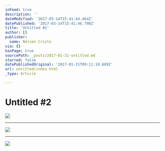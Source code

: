 ```yaml
---
inFeed: true
description: ''
dateModified: '2017-03-14T15:41:44.464Z'
datePublished: '2017-03-14T15:41:46.798Z'
title: 'Untitled #2'
author: []
publisher:
  name: Nelson Cristo
via: {}
hasPage: true
sourcePath: _posts/2017-01-31-untitled.md
starred: false
datePublishedOriginal: '2017-01-31T09:11:10.689Z'
url: untitled/index.html
_type: Article

---
```

# Untitled \#2
![](https://the-grid-user-content.s3-us-west-2.amazonaws.com/ccc58598-18ea-4acd-8e75-e4f837d2b096.jpg)

---

![](https://s3-us-west-2.amazonaws.com/the-grid-img/p/9e12a1a61697223eb2449ed78af063d2fa6a3dbe.jpg)

---

![](https://the-grid-user-content.s3-us-west-2.amazonaws.com/25818f9b-7e54-4be8-8481-a0524cb461c7.jpg)